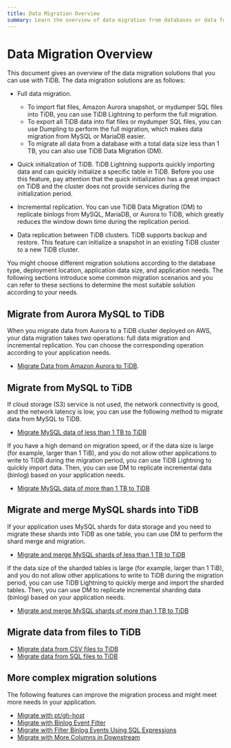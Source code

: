 ```yaml
---
title: Data Migration Overview
summary: Learn the overview of data migration from databases or data formats (CSV/SQL).
---
```


# Data Migration Overview

This document gives an overview of the data migration solutions that you can use with TiDB. The data migration solutions are as follows:

- Full data migration.
    - To import flat files, Amazon Aurora snapshot, or mydumper SQL files into TiDB, you can use TiDB Lightning to perform the full migration.
    - To export all TiDB data into flat files or mydumper SQL files, you can use Dumpling to perform the full migration, which makes data migration from MySQL or MariaDB easier.
    - To migrate all data from a database with a total data size less than 1 TB, you can also use TiDB Data Migration (DM).

- Quick initialization of TiDB. TiDB Lightning supports quickly importing data and can quickly initialize a specific table in TiDB. Before you use this feature, pay attention that the quick initialization has a great impact on TiDB and the cluster does not provide services during the initialization period.

- Incremental replication. You can use TiDB Data Migration (DM) to replicate binlogs from MySQL, MariaDB, or Aurora to TiDB, which greatly reduces the window down time during the replication period.

- Data replication between TiDB clusters. TiDB supports backup and restore. This feature can initialize a snapshot in an existing TiDB cluster to a new TiDB cluster.

You might choose different migration solutions according to the database type, deployment location, application data size, and application needs. The following sections introduce some common migration scenarios and you can refer to these sections to determine the most suitable solution according to your needs.

## Migrate from Aurora MySQL to TiDB

When you migrate data from Aurora to a TiDB cluster deployed on AWS, your data migration takes two operations: full data migration and incremental replication. You can choose the corresponding operation according to your application needs.

- [Migrate Data from Amazon Aurora to TiDB](/data-migration/migrate-aurora-tidb-from-snapshot.md).

## Migrate from MySQL to TiDB

If cloud storage (S3) service is not used, the network connectivity is good, and the network latency is low, you can use the following method to migrate data from MySQL to TiDB.

- [Migrate MySQL data of less than 1 TB to TiDB](/data-migration/migrate-mysql-tidb-less-tb.md)

If you have a high demand on migration speed, or if the data size is large (for example, larger than 1 TiB), and you do not allow other applications to write to TiDB during the migration period, you can use TiDB Lightning to quickly import data. Then, you can use DM to replicate incremental data (binlog) based on your application needs.

- [Migrate MySQL data of more than 1 TB to TiDB](/data-migration/migrate-mysql-tidb-above-tb.md)

## Migrate and merge MySQL shards into TiDB

If your application uses MySQL shards for data storage and you need to migrate these shards into TiDB as one table, you can use DM to perform the shard merge and migration.

- [Migrate and merge MySQL shards of less than 1 TB to TiDB](/data-migration/migrate-shared-mysql-tidb-less-tb.md)

If the data size of the sharded tables is large (for example, larger than 1 TiB), and you do not allow other applications to write to TiDB during the migration period, you can use TiDB Lightning to quickly merge and import the sharded tables. Then, you can use DM to replicate incremental sharding data (binlog) based on your application needs.

- [Migrate and merge MySQL shards of more than 1 TB to TiDB](/data-migration/migrate-shared-mysql-tidb-above-tb.md)

## Migrate data from files to TiDB

- [Migrate data from CSV files to TiDB](/data-migration/migrate-flat-file-tidb.md)
- [Migrate data from SQL files to TiDB](//data-migration/migrate-sql-file-tidb.md)

## More complex migration solutions

The following features can improve the migration process and might meet more needs in your application.

- [Migrate with pt/gh-host](/data-migration/migrate-with-pt-ghost.md)
- [Migrate with Binlog Event Filter](/data-migration/migrate-with-binlog-event-filter.md)
- [Migrate with Filter Binlog Events Using SQL Expressions](/data-migration/migrate-with-binlog-sql-expression-filter.md)
- [Migrate with More Columns in Downstream](/data-migration/migrate-with-more-columns-downstream.md)
